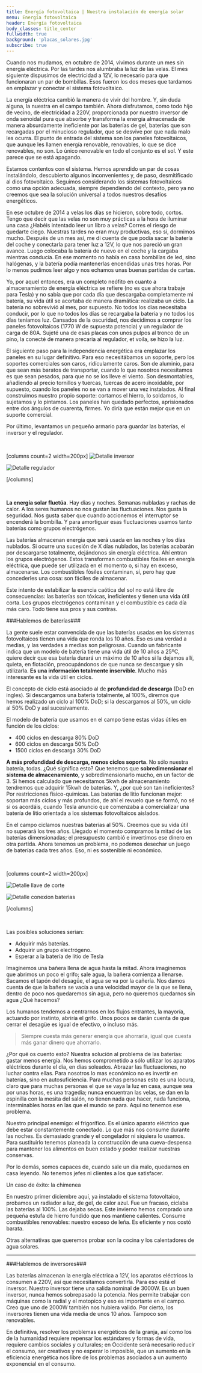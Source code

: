```yaml
---
title: Energía fotovoltaica | Nuestra instalación de energía solar
menu: Energía fotovoltaica
header: Energía fotovoltaica
body_classes: title_center
fullwidth: true
background: 'placas_solares.jpg'
subscribe: true
---
```


Cuando nos mudamos, en octubre de 2014, vivimos durante un mes sin energía
eléctrica. Por las tardes nos alumbraba la luz de las velas. El mes siguiente
dispusimos de electricidad a 12V, lo necesario para que funcionaran un par de
bombillas. Esos fueron los dos meses que tardamos en emplazar y conectar el
sistema fotovoltaico.

La energía eléctrica cambió la manera de vivir del hombre. Y, sin duda alguna,
la nuestra en el campo también. Ahora disfrutamos, como todo hijo de vecino, de
electricidad a 220V, proporcionada por nuestro inversor de onda senoidal pura
que absorbe y transforma la energía almacenada de manera absurdamente
ineficiente por las baterías de gel, baterías que son recargadas por el
minucioso regulador, que se desvive por que nada malo les ocurra. El punto de
entrada del sistema son los paneles fotovoltaicos, que aunque les llamen energía
renovable, renovables, lo que se dice renovables, no son. Lo único renovable en
todo el conjunto es el sol. Y este parece que se está apagando.

Estamos contentos con el sistema. Hemos aprendido un par de cosas instalándolo,
descubierto algunos inconvenientes y, de paso, desmitificado al dios
fotovoltaico. Seguimos considerando los sistemas fotovoltaicos como una opción
adecuada, siempre dependiendo del contexto, pero ya no creemos que sea la
solución universal a todos nuestros desafíos energéticos.

En ese octubre de 2014 a velas los días se hicieron, sobre todo, cortos. Tengo
que decir que las velas no son muy prácticas a la hora de iluminar una casa
¿Habéis intentado leer un libro a velas? Corres el riesgo de quedarte
ciego. Nuestras tardes no eran muy productivas, eso sí, dormimos mucho. Después
de un mes así, me di cuenta de que podía sacar la batería del coche y conectarla
para tener luz a 12V, lo que nos pareció un gran avance. Luego colocaba la
batería de nuevo en el coche y la cargaba mientras conducía. En ese momento no
había en casa bombillas de led, sino halógenas, y la batería podía mantenerlas
encendidas unas tres horas. Por lo menos pudimos leer algo y nos echamos unas
buenas partidas de cartas.

Yo, por aquel entonces, era un completo neófito en cuanto a almacenamiento de
energía eléctrica se refiere (no es que ahora trabaje para Tesla) y no sabía que
por cada día que descargaba completamente mi batería, su vida útil se acortaba
de manera dramática: realizaba un ciclo. La batería no sobrevivió al mes, por
supuesto. No todos los días necesitaba conducir, por lo que no todos los días se
recargaba la batería y no todos los días teníamos luz. Cansados de la oscuridad,
nos decidimos a comprar los paneles fotovoltaicos (1770 W de supuesta potencia)
y un regulador de carga de 80A. Sujeté una de esas placas con unos pulpos al
tronco de un pino, la conecté de manera precaria al regulador, et voila, se hizo
la luz.

El siguiente paso para la independencia energética era emplazar los paneles en
su lugar definitivo. Para eso necesitábamos un soporte, pero los soportes
comerciales son caros, ridículamente caros. Son de aluminio, para que sean más
baratos de transportar, cuando lo que nosotros necesitamos es que sean pesados,
para que no se los lleve el viento. Son desmontables, añadiendo al precio
tornillos y tuercas, tuercas de acero inoxidable, por supuesto, cuando los
paneles no se van a mover una vez instalados. Al final construimos nuestro
propio soporte: cortamos el hierro, lo soldamos, lo sujetamos y lo pintamos. Los
paneles han quedado perfectos, aprisionados entre dos ángulos de cuarenta,
firmes. Yo diría que están mejor que en un suporte comercial.

Por último, levantamos un pequeño armario para guardar las baterías, el inversor
y el regulador.
 
<br>

[columns count=2 width=200px]
![Detalle inversor](/images/fotovoltaica/detalle_inversor.jpg)


![Detalle regulador](/images/fotovoltaica/detalle_regulador.jpg)

[/columns]

<br>

**La energía solar fluctúa**. Hay días y noches. Semanas nubladas y rachas de
calor. A los seres humanos no nos gustan las fluctuaciones. Nos gusta la
seguridad. Nos gusta saber que cuando accionemos el interruptor se encenderá la
bombilla. Y para amortiguar esas fluctuaciones usamos tanto baterías como grupos
electrógenos.

Las baterías almacenan energía que será usada en las noches y los días
nublados. Si ocurre una sucesión de X días nublados, las baterías acabarán por
descargarse totalmente, dejándonos sin energía eléctrica. Ahí entran los grupos
electrógenos. Estos transforman combustibles fósiles en energía eléctrica, que
puede ser utilizada en el momento o, si hay en exceso, almacenarse. Los
combustibles fósiles contaminan, sí, pero hay que concederles una cosa: son
fáciles de almacenar.

Este intento de estabilizar la esencia caótica del sol no está libre de
consecuencias: las baterías son tóxicas, ineficientes y tienen una vida útil
corta. Los grupos electrógenos contaminan y el combustible es cada día más
caro. Todo tiene sus pros y sus contras.

###Hablemos de baterías###

La gente suele estar convencida de que las baterías usadas en los sistemas
fotovoltaicos tienen una vida que ronda los 10 años. Eso es una verdad a medias,
y las verdades a medias son peligrosas. Cuando un fabricante indica que un
modelo de batería tiene una vida útil de 10 años a 25ºC, quiere decir que esa
batería durará un máximo de 10 años si la dejamos allí, quieta, en flotación,
preocupándonos de que nunca se descargue y sin utilizarla. **Es una información
totalmente inservible**. Mucho más interesante es la vida útil en ciclos.

El concepto de ciclo está asociado al de **profundidad de descarga** (DoD en
ingles). Si descargamos una batería totalmente, al 100%, diremos que hemos
realizado un ciclo al 100% DoD; si la descargamos al 50%, un ciclo al 50% DoD y
así sucesivamente. 

El modelo de batería que usamos en el campo tiene estas vidas útiles en función
de los ciclos:

+ 400 ciclos en descarga 80% DoD 
+ 600 ciclos en descarga 50% DoD 
+ 1500 ciclos en descarga 30% DoD 

**A más profundidad de descarga, menos ciclos soporta**. No sólo
nuestra batería, todas. ¿Qué significa esto? Que tenemos que **sobredimensionar el
sistema de almacenamiento**, y sobredimensionarlo mucho, en un factor de 3. Si
hemos calculado que necesitamos 5kwh de almacenamiento tendremos que adquirir
15kwh de baterías. Y, ¿por qué son tan ineficientes? Por restricciones
físico-químicas. Las baterías de litio funcionan mejor: soportan más ciclos y
más profundos, de ahí el revuelo que se formó, no sé si os acordáis, cuando
Tesla anuncio que comenzaba a comercializar una batería de litio orientada a los
sistemas fotovoltaicos aislados.

En el campo ciclamos nuestras baterías al 50%. Creemos que su vida útil no
superará los tres años. Llegado el momento compramos la mitad de las baterías
dimensionadas; el presupuesto cambió e invertimos ese dinero en otra
partida. Ahora tenemos un problema, no podemos desechar un juego de baterías
cada tres años. Eso, ni es sostenible ni económico.

<br>

[columns count=2 width=200px]

![Detalle llave de corte](/images/fotovoltaica/detalle_llave_corte.jpg)

![Detalle conexion baterias](/images/fotovoltaica/detalle_conexion_baterias.jpg)

[/columns]

<br>

Las posibles soluciones serian:

+ Adquirir más baterías.  
+ Adquirir un grupo electrógeno.  
+ Esperar a la batería de litio de Tesla


Imaginemos una bañera llena de agua hasta la mitad. Ahora imaginemos que abrimos
un poco el grifo; sale agua, la bañera comienza a llenarse. Sacamos el tapón del
desagüe, el agua se va por la cañería. Nos damos cuenta de que la bañera se
vacía a una velocidad mayor de la que se llena, dentro de poco nos quedaremos
sin agua, pero no queremos quedarnos sin agua ¿Qué hacemos?

Los humanos tendemos a centrarnos en los flujos entrantes, la mayoría, actuando
por instinto, abriría el grifo. Unos pocos se darán cuenta de que cerrar el
desagüe es igual de efectivo, o incluso más.

>Siempre cuesta más generar energía que ahorrarla, igual que cuesta más ganar dinero que ahorrarlo.

¿Por qué os cuento esto? Nuestra solución al problema de las baterías: gastar
menos energía. Nos hemos comprometido a sólo utilizar los aparatos eléctricos
durante el día, en días soleados. Abrazar las fluctuaciones, no luchar contra
ellas. Para nosotros lo mas económico no es invertir en baterías, sino en
autosuficiencia.  Para muchas personas esto es una locura, claro que para muchas
personas el que se vaya la luz en casa, aunque sea por unas horas, es una
tragedia; nunca encuentran las velas, se dan en la espinilla con la mesita del
salón, no tienen nada que hacer, nada funciona, interminables horas en las que
el mundo se para. Aquí no tenemos ese problema.

Nuestro principal enemigo: el frigorífico. Es el único aparato eléctrico que
debe estar constantemente conectado. Lo que más nos consume durante las
noches. Es demasiado grande y el congelador ni siquiera lo usamos. Para
sustituirlo tenemos planeada la construcción de una cueva-despensa para mantener
los alimentos en buen estado y poder realizar nuestras conservas.

Por lo demás, somos capaces de, cuando sale un día malo, quedarnos en casa
leyendo. No tenemos jefes ni clientes a los que satisfacer.

Un caso de éxito: la chimenea

En nuestro primer diciembre aquí, ya instalado el sistema fotovoltaico, probamos
un radiador a luz, de gel, de calor azul. Fue un fracaso, ciclaba las baterías
al 100%. Las dejaba secas. Este invierno hemos comprado una pequeña estufa de
hierro fundido que nos mantiene calientes. Consume combustibles renovables:
nuestro exceso de leña. Es eficiente y nos costó barata.

Otras alternativas que queremos probar son la cocina y los calentadores de agua
solares.

* * *

###Hablemos de inversores###

Las baterías almacenan la energía eléctrica a 12V, los aparatos eléctricos la
consumen a 220V, así que necesitamos convertirla. Para eso está el
inversor. Nuestro inversor tiene una salida nominal de 3000W. Es un buen
inversor, nunca hemos sobrepasado la potencia. Nos permite trabajar con máquinas
como la radial y el motopico y eso es importante en el campo. Creo que uno de
2000W también nos hubiera valido. Por cierto, los inversores tienen una
vida media de unos 10 años. Tampoco son renovables.


En definitiva, resolver los problemas energéticos de la granja, así como los de
la humanidad requiere repensar los estándares y formas de vida, requiere cambios
sociales y culturales; en Occidente será necesario reducir el consumo, ser
creativos y no esperar lo imposible, que un aumento en la eficiencia energética
nos libre de los problemas asociados a un aumento exponencial en el consumo.

